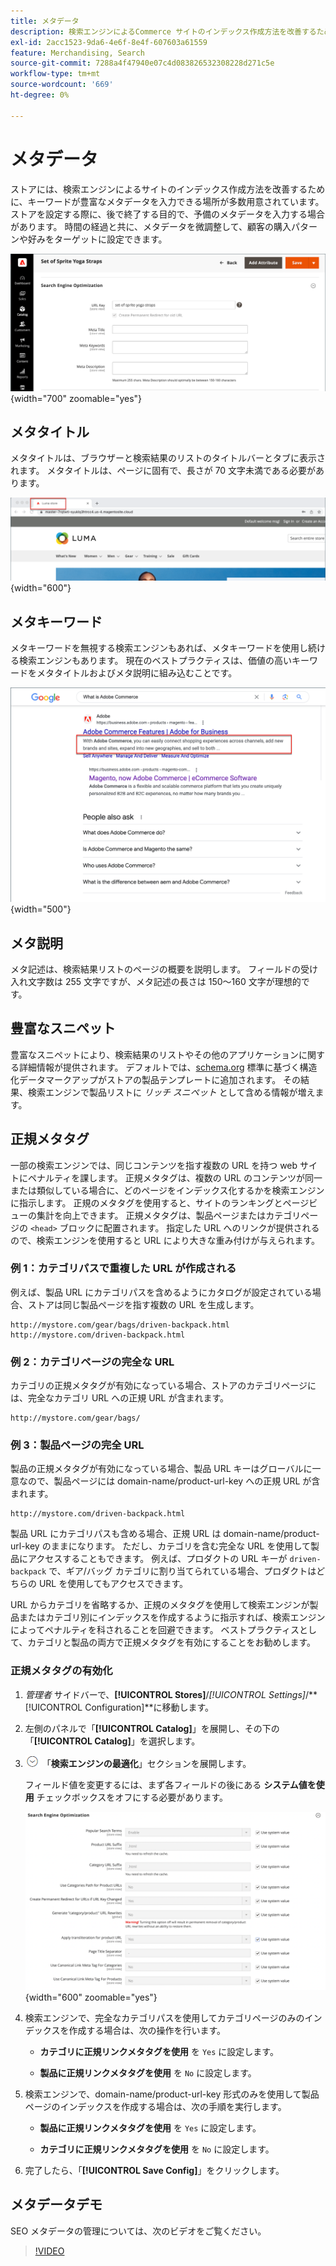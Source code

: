 ```yaml
---
title: メタデータ
description: 検索エンジンによるCommerce サイトのインデックス作成方法を改善するために、キーワードの多いメタデータを入力する方法について説明します。
exl-id: 2acc1523-9da6-4e6f-8e4f-607603a61559
feature: Merchandising, Search
source-git-commit: 7288a4f47940e07c4d083826532308228d271c5e
workflow-type: tm+mt
source-wordcount: '669'
ht-degree: 0%

---
```


# メタデータ

ストアには、検索エンジンによるサイトのインデックス作成方法を改善するために、キーワードが豊富なメタデータを入力できる場所が多数用意されています。 ストアを設定する際に、後で終了する目的で、予備のメタデータを入力する場合があります。 時間の経過と共に、メタデータを微調整して、顧客の購入パターンや好みをターゲットに設定できます。

![ 製品設定 – 検索エンジンの最適化 ](./assets/product-basic-settings-search-engine-optimization-yoga-strap.png){width="700" zoomable="yes"}

## メタタイトル

メタタイトルは、ブラウザーと検索結果のリストのタイトルバーとタブに表示されます。 メタタイトルは、ページに固有で、長さが 70 文字未満である必要があります。

![ ストアフロントの例 – メタタイトル ](./assets/storefront-home-page-meta-title.png){width="600"}

## メタキーワード

メタキーワードを無視する検索エンジンもあれば、メタキーワードを使用し続ける検索エンジンもあります。 現在のベストプラクティスは、価値の高いキーワードをメタタイトルおよびメタ説明に組み込むことです。

![Web ブラウザー検索 – メタキーワード ](./assets/storefront-meta-description.png){width="500"}

## メタ説明

メタ記述は、検索結果リストのページの概要を説明します。 フィールドの受け入れ文字数は 255 文字ですが、メタ記述の長さは 150～160 文字が理想的です。

## 豊富なスニペット

豊富なスニペットにより、検索結果のリストやその他のアプリケーションに関する詳細情報が提供されます。 デフォルトでは、[schema.org][1] 標準に基づく構造化データマークアップがストアの製品テンプレートに追加されます。 その結果、検索エンジンで製品リストに _リッチ スニペット_ として含める情報が増えます。

## 正規メタタグ

一部の検索エンジンでは、同じコンテンツを指す複数の URL を持つ web サイトにペナルティを課します。 正規メタタグは、複数の URL のコンテンツが同一または類似している場合に、どのページをインデックス化するかを検索エンジンに指示します。 正規のメタタグを使用すると、サイトのランキングとページビューの集計を向上できます。 正規メタタグは、製品ページまたはカテゴリページの `<head>` ブロックに配置されます。 指定した URL へのリンクが提供されるので、検索エンジンを使用すると URL により大きな重み付けが与えられます。

### 例 1：カテゴリパスで重複した URL が作成される

例えば、製品 URL にカテゴリパスを含めるようにカタログが設定されている場合、ストアは同じ製品ページを指す複数の URL を生成します。

    http://mystore.com/gear/bags/driven-backpack.html
    http://mystore.com/driven-backpack.html

### 例 2：カテゴリページの完全な URL

カテゴリの正規メタタグが有効になっている場合、ストアのカテゴリページには、完全なカテゴリ URL への正規 URL が含まれます。

    http://mystore.com/gear/bags/

### 例 3：製品ページの完全 URL

製品の正規メタタグが有効になっている場合、製品 URL キーはグローバルに一意なので、製品ページには domain-name/product-url-key への正規 URL が含まれます。

    http://mystore.com/driven-backpack.html

製品 URL にカテゴリパスも含める場合、正規 URL は domain-name/product-url-key のままになります。 ただし、カテゴリを含む完全な URL を使用して製品にアクセスすることもできます。 例えば、プロダクトの URL キーが `driven-backpack` で、ギア/バッグ カテゴリに割り当てられている場合、プロダクトはどちらの URL を使用してもアクセスできます。

URL からカテゴリを省略するか、正規のメタタグを使用して検索エンジンが製品またはカテゴリ別にインデックスを作成するように指示すれば、検索エンジンによってペナルティを科されることを回避できます。 ベストプラクティスとして、カテゴリと製品の両方で正規メタタグを有効にすることをお勧めします。

### 正規メタタグの有効化

1. _管理者_ サイドバーで、**[!UICONTROL Stores]**/_[!UICONTROL Settings]_/**[!UICONTROL Configuration]**に移動します。

1. 左側のパネルで「**[!UICONTROL Catalog]**」を展開し、その下の「**[!UICONTROL Catalog]**」を選択します。

1. ![ 拡張セレクター ](../assets/icon-display-expand.png) 「**検索エンジンの最適化**」セクションを展開します。

   フィールド値を変更するには、まず各フィールドの後にある **システム値を使用** チェックボックスをオフにする必要があります。

   ![ カタログ設定 – 検索エンジンの最適化 ](../configuration-reference/catalog/assets/catalog-search-engine-optimization.png){width="600" zoomable="yes"}

1. 検索エンジンで、完全なカテゴリパスを使用してカテゴリページのみのインデックスを作成する場合は、次の操作を行います。

   - **カテゴリに正規リンクメタタグを使用** を `Yes` に設定します。

   - **製品に正規リンクメタタグを使用** を `No` に設定します。

1. 検索エンジンで、domain-name/product-url-key 形式のみを使用して製品ページのインデックスを作成する場合は、次の手順を実行します。

   - **製品に正規リンクメタタグを使用** を `Yes` に設定します。

   - **カテゴリに正規リンクメタタグを使用** を `No` に設定します。

1. 完了したら、「**[!UICONTROL Save Config]**」をクリックします。

## メタデータデモ

SEO メタデータの管理については、次のビデオをご覧ください。

>[!VIDEO](https://video.tv.adobe.com/v/343750?quality=12&learn=on)

[1]: https://schema.org/
